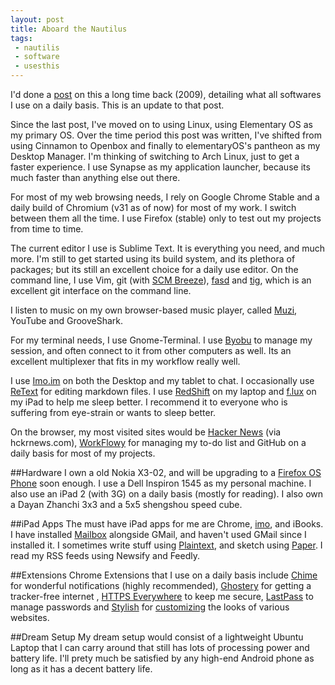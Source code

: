 ```yaml
---
layout: post
title: Aboard the Nautilus
tags:
 - nautilis
 - software
 - usesthis
---
```

I'd done a [post](http://captnemo.in/blog/2009/12/04/nautilus-behind-the-curtains/) on this a long time back (2009), detailing
what all softwares I use on a daily basis. This
is an update to that post.

Since the last post, I've moved on to using Linux, using
Elementary OS as my primary OS. Over the time period this post was written,
I've shifted from using Cinnamon to Openbox and finally
to elementaryOS's pantheon as my Desktop Manager. I'm thinking of switching
to Arch Linux, just to get a faster experience. I use 
Synapse as my application launcher, because its much faster
than anything else out there.

For most of my web browsing needs, I rely on Google Chrome Stable
and a daily build of Chromium (v31 as of now) for most of my work.
 I switch between them all the time. I use Firefox (stable) only to
test out my projects from time to time.

The current editor I use is Sublime Text. It is
everything you need, and much more. I'm still to
get started using its build system, and its
plethora of packages; but its still an excellent
choice for a daily use editor. On the command line, I use
Vim, git (with [SCM Breeze][scm]), [fasd][fasd] and [tig][tig], 
which is an excellent git interface on the command line.

I listen to music on my own browser-based music
player, called [Muzi][muzi], YouTube and GrooveShark.

For my terminal needs, I use Gnome-Terminal. I use
[Byobu][byobu] to manage my session, and often
connect to it from other computers as well. Its an
excellent multiplexer that fits in my workflow
really well.

I use [Imo.im][imo] on both the
Desktop and my tablet to chat. I occasionally use [ReText][retext]
for editing markdown files. I use [RedShift][rs] on my laptop and [f.lux][flux]
on my iPad to help me sleep better. I recommend it to everyone who is
suffering from eye-strain or wants to sleep better.

On the browser, my most visited sites would be
[Hacker News][hn] (via hckrnews.com), [WorkFlowy][wf] for managing
my to-do list and GitHub on a daily basis for most of my projects.

##Hardware
I own a old Nokia X3-02, and will be upgrading to a [Firefox OS Phone][fos] soon enough. I use a Dell Inspiron 1545 as my personal machine. I also use an iPad 2 (with 3G) on a daily basis (mostly for reading). I also own a Dayan Zhanchi 3x3 and a 5x5 shengshou 
speed cube.

##iPad Apps
The must have iPad apps for me are Chrome, [imo][imop],  and iBooks. I have installed [Mailbox][mb] alongside GMail, and haven't used GMail since
I installed it. I sometimes write stuff using [Plaintext][pt], and sketch using [Paper][paper]. I read my RSS feeds using Newsify and Feedly.

##Extensions
Chrome Extensions that I use on a daily basis include [Chime][chime] for 
wonderful notifications (highly recommended), [Ghostery][ghostery] for getting a tracker-free internet
, [HTTPS Everywhere][httpse] to keep me secure, [LastPass][lp] to manage passwords and [Stylish][stylish]
 for [customizing](http://userstyles.org/users/183835) the looks of various websites.

##Dream Setup
My dream setup would consist of a lightweight Ubuntu Laptop that I can carry around
that still has lots of processing power and battery life. I'll prety much be satisfied
by any high-end Android phone as long as it has a decent battery life. 

[scm]: https://github.com/ndbroadbent/scm_breeze "Faster Git Shortcuts"
[fasd]: https://github.com/clvv/fasd "Command Line Booster"
[tig]: https://github.com/jonas/tig "Excellent Git CLI"
[muzi]: https://sdslabs.co.in/muzi "Link works only inside IITR"
[byobu]: http://byobu.co/
[imo]: http://imo.im/
[retext]: http://sourceforge.net/projects/retext/
[rs]: http://jonls.dk/redshift/
[flux]: http://justgetflux.com/
[hn]: https://news.ycombinator.com/
[wf]: http://workflowy.com/
[fos]: https://www.mozilla.org/en-US/firefox/os/
[imop]: https://imo.im/iphone/
[mb]: http://www.mailboxapp.com/
[pt]: http://www.hogbaysoftware.com/products/plaintext/
[paper]: http://www.fiftythree.com/paper
[chime]: http://chimeapp.com/
[ghostery]: http://www.ghostery.com
[httpse]: https://www.eff.org/https-everywhere
[lp]: http://lastpass.com/
[stylish]: https://chrome.google.com/webstore/detail/stylish/fjnbnpbmkenffdnngjfgmeleoegfcffe
